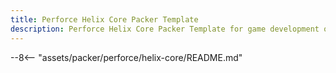 ```yaml
---
title: Perforce Helix Core Packer Template
description: Perforce Helix Core Packer Template for game development on AWS
---
```


--8<-- "assets/packer/perforce/helix-core/README.md"

